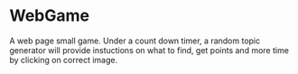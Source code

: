 # WebGame
A web page small game. Under a count down timer, a random topic generator will provide instuctions on what to find, get points and more time by clicking on correct image.
